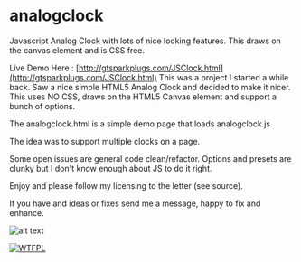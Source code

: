 # analogclock
Javascript Analog Clock with lots of nice looking features. This draws on the canvas element and is CSS free.

Live Demo Here : [http://gtsparkplugs.com/JSClock.html](http://gtsparkplugs.com/JSClock.html)
This was a project I started a while back. Saw a nice simple HTML5 Analog Clock and decided to make it nicer.
This uses NO CSS, draws on the HTML5 Canvas element and support a bunch of options.

The analogclock.html is a simple demo page that loads analogclock.js

The idea was to support multiple clocks on a page. 

Some open issues are general code clean/refactor. Options and presets are clunky but I don't know enough about JS to do it right.

Enjoy and please follow my licensing to the letter (see source).

If you have and ideas or fixes send me a message, happy to fix and enhance.

![alt text](http://gtsparkplugs.com/images/Analog-Clock-Javascript.gif "Javascript Analog Clock")

[![WTFPL](https://img.shields.io/badge/License-WTFPL-orange.svg)](http://www.wtfpl.net)

